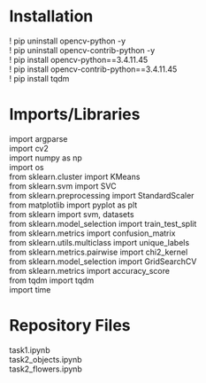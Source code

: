 # Installation
! pip uninstall opencv-python -y <br>
! pip uninstall opencv-contrib-python -y  <br>
! pip install opencv-python==3.4.11.45  <br>
! pip install opencv-contrib-python==3.4.11.45  <br>
! pip install tqdm <br>

# Imports/Libraries
import argparse <br>
import cv2 <br>
import numpy as np <br>
import os<br>
from sklearn.cluster import KMeans<br>
from sklearn.svm import SVC<br>
from sklearn.preprocessing import StandardScaler<br>
from matplotlib import pyplot as plt<br>
from sklearn import svm, datasets<br>
from sklearn.model_selection import train_test_split<br>
from sklearn.metrics import confusion_matrix<br>
from sklearn.utils.multiclass import unique_labels<br>
from sklearn.metrics.pairwise import chi2_kernel<br>
from sklearn.model_selection import GridSearchCV<br>
from sklearn.metrics import accuracy_score<br>
from tqdm import tqdm<br>
import time<br>

# Repository Files
task1.ipynb<br>
task2_objects.ipynb<br>
task2_flowers.ipynb<br>

